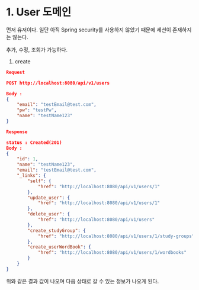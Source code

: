 # 1. User 도메인

먼저 유저이다. 일단 아직 Spring security를 사용하지 않았기 때문에 세션이 존재하지는 않는다.

추가, 수정, 조회가 가능하다.

1. create

```json
Request

POST http://localhost:8080/api/v1/users

Body : 
{
    "email": "testEmail@test.com",
    "pw": "testPw",
    "name": "testName123"
}
```

```json
Response

status : Created(201)
Body : 
{
    "id": 1,
    "name": "testName123",
    "email": "testEmail@test.com",
    "_links": {
        "self": {
            "href": "http://localhost:8080/api/v1/users/1"
        },
        "update_user": {
            "href": "http://localhost:8080/api/v1/users/1"
        },
        "delete_user": {
            "href": "http://localhost:8080/api/v1/users"
        },
        "create_studyGroup": {
            "href": "http://localhost:8080/api/v1/users/1/study-groups"
        },
        "create_userWordBook": {
            "href": "http://localhost:8080/api/v1/users/1/wordbooks"
        }
    }
}
```

위와 같은 결과 값이 나오며 다음 상태로 갈 수 있는 정보가 나오게 된다.